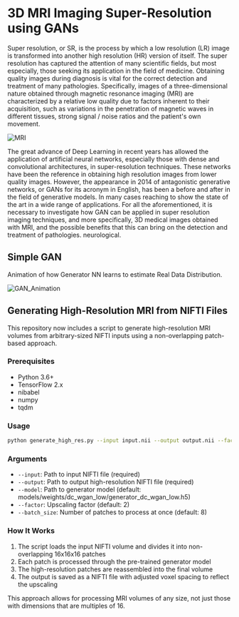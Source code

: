 # 3D MRI Imaging Super-Resolution using GANs

Super resolution, or SR, is the process by which a low resolution (LR) image is transformed into another high resolution (HR) version of itself. The super resolution has captured the attention of many scientific fields, but most especially, those seeking its application in the field of medicine. Obtaining quality images during diagnosis is vital for the correct detection and treatment of many pathologies. Specifically, images of a three-dimensional nature obtained through magnetic resonance imaging (MRI) are characterized by a relative low quality due to factors inherent to their acquisition, such as variations in the penetration of magnetic waves in different tissues, strong signal / noise ratios and the patient's own movement.

![MRI](https://lh3.googleusercontent.com/proxy/w6WPAW4AUqUPNVT601N3CS2lKnBgtaE6L-1Oqj3T4dif1D1p-AE7rCDuq_FUEx-IsWGB8NIG3j1lkPswRVwLsogvO-l1zligrLYhMHmcZBHk6UhyNR-3qth_r6NWJ1lVtRp031LG8n_V6v9B5rA4k-gxeitMM12l-U8tTWJgKxQG71_8yeA)

The great advance of Deep Learning in recent years has allowed the application of artificial neural networks, especially those with dense and convolutional architectures, in super-resolution techniques. These networks have been the reference in obtaining high resolution images from lower quality images. However, the appearance in 2014 of antagonistic generative networks, or GANs for its acronym in English, has been a before and after in the field of generative models. In many cases reaching to show the state of the art in a wide range of applications.
For all the aforementioned, it is necessary to investigate how GAN can be applied in super resolution imaging techniques, and more specifically, 3D medical images obtained with MRI, and the possible benefits that this can bring on the detection and treatment of pathologies. neurological.

## Simple GAN

Animation of how Generator NN learns to estimate Real Data Distribution.

![GAN_Animation](resources/animations/GAN_animation.gif)

## Generating High-Resolution MRI from NIFTI Files

This repository now includes a script to generate high-resolution MRI volumes from arbitrary-sized NIFTI inputs using a non-overlapping patch-based approach.

### Prerequisites

- Python 3.6+
- TensorFlow 2.x
- nibabel
- numpy
- tqdm

### Usage

```bash
python generate_high_res.py --input input.nii --output output.nii --factor 2 --batch_size 8
```

### Arguments

- `--input`: Path to input NIFTI file (required)
- `--output`: Path to output high-resolution NIFTI file (required)
- `--model`: Path to generator model (default: models/weights/dc_wgan_low/generator_dc_wgan_low.h5)
- `--factor`: Upscaling factor (default: 2)
- `--batch_size`: Number of patches to process at once (default: 8)

### How It Works

1. The script loads the input NIFTI volume and divides it into non-overlapping 16x16x16 patches
2. Each patch is processed through the pre-trained generator model
3. The high-resolution patches are reassembled into the final volume
4. The output is saved as a NIFTI file with adjusted voxel spacing to reflect the upscaling

This approach allows for processing MRI volumes of any size, not just those with dimensions that are multiples of 16.